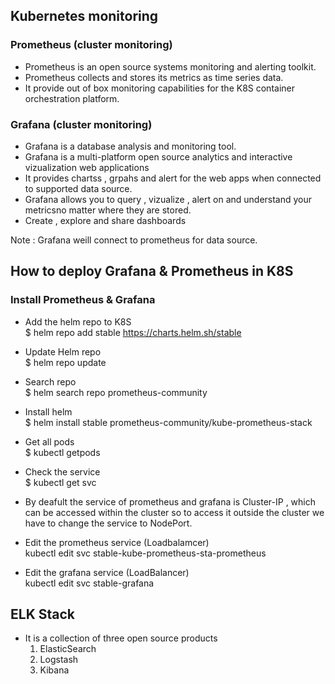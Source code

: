 ## Kubernetes monitoring 

### Prometheus (cluster monitoring)
- Prometheus is an open source systems monitoring and alerting toolkit.
- Prometheus collects and stores its metrics as time series data.
- It provide out of box monitoring capabilities for the K8S container orchestration platform.

### Grafana (cluster monitoring)

- Grafana is a database analysis and monitoring tool.
- Grafana is a multi-platform open source analytics and interactive vizualization web applications
- It provides chartss , grpahs and alert for the web apps when connected to supported data source.
- Grafana allows you to query , vizualize , alert on and understand your metricsno matter where they are stored.
- Create , explore and share dashboards

Note : Grafana weill connect to prometheus for data source.

## How to deploy Grafana & Prometheus in K8S

### Install Prometheus & Grafana

- Add the helm repo to K8S <br>
$ helm repo add stable https://charts.helm.sh/stable
- Update Helm repo <br>
$ helm repo update
- Search repo <br>
$ helm search repo prometheus-community
- Install helm <br>
$ helm install stable prometheus-community/kube-prometheus-stack
- Get all pods <br>
$ kubectl getpods
- Check the service <br>
$ kubectl get svc

- By deafult the service of prometheus and grafana is Cluster-IP , which can be accessed within the cluster so to access it outside the cluster we have to change the service to NodePort.

- Edit the prometheus service (Loadbalamcer) <br> 
kubectl edit svc stable-kube-prometheus-sta-prometheus
- Edit the grafana service (LoadBalancer) <br>
kubectl edit svc stable-grafana

## ELK Stack
- It is a collection of three open source products
  1. ElasticSearch
  2. Logstash
  3. Kibana
